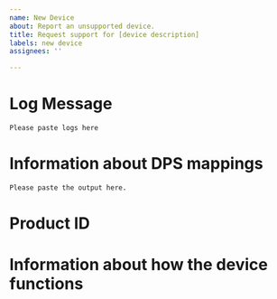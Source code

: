 ```yaml
---
name: New Device
about: Report an unsupported device.
title: Request support for [device description]
labels: new device
assignees: ''

---
```


<!--
This form is for reporting a new device.

Requests for new devices without logs from this integration containing
dps information are not actionable, and will be closed without further action.

When adding information, be sure to place it outside the comment blocks which
contain instructions, as these will be hidden in the submitted report.

If you are not getting any log messages when trying to add the device, then
you probably want help, which you can get by posting in
[Discussions](https://github.com/make-all/tuya-local/discussions).

Thank you for reporting a new device to add support for.  Please provide as much of the information requested below as you can.

New device requests will be processed with the following priority:

1. Pull requests
2. Issues containing logs, iot portal info with dp_ids and links that explain the usage.
3. Issues containing logs and information about the main dps required to make the device function, including range of any settable integer dps, and all possible values for any settable string dps.

Due to increasing volume of requests, those not meeting the above
requirements will be closed without further discussion.

-->

# Log Message

<!--
Please paste the message from HA log (Settings / System / Logs)
that shows the DPS returned from the device.  It is important to paste
the log message from tuya-local, rather than another source, as other
sources can strip quotes for example, which loses information about
whether certain dps are integers or strings.
-->
```
Please paste logs here
```

# Information about DPS mappings

<!--
If you have an iot.tuya.com account, please go to "Cloud" -> "API
Explorer".  Under "Device Control", select the "Query Things Data Model"
function, check the server is set correctly, and enter your device ID.
-->
```
Please paste the output here.
```

<!--
If you do not have access to iot.tuya.com, please try to identify as
many DPs as possible, by experimenting with your device.  Please also
note any ranges and scale factors for input numbers, and possible
values and their meanings for any input strings (enums).
-->



# Product ID

<!--
If you have access to the IoT portal, please paste just the product_id
line from API Explorer: "Devices Management" / "Query Device Details in Bulk".
You will also find the local_key in here, please take care not to post that
publicly.  If you do, then re-pairing the device with the mobile app will
refresh the local key.

Alternatively, tools that do local discovery, such as tinytuya, may be able
to show the product id without needing access to the developer portal.

Although this information is optional and not required, it will be
used in future to identify matching devices.
-->


# Information about how the device functions

<!--
If there is a manual or other explanation available online, please
link to it (even if not in English) Otherwise if it is not obvious
what all the functions do, please give a brief description.
-->
